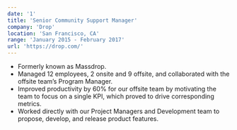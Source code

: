 ```yaml
---
date: '1'
title: 'Senior Community Support Manager'
company: 'Drop'
location: 'San Francisco, CA'
range: 'January 2015 - February 2017'
url: 'https://drop.com/'
---
```


- Formerly known as Massdrop.
- Managed 12 employees, 2 onsite and 9 offsite, and collaborated with the offsite team’s Program Manager.
- Improved productivity by 60% for our offsite team by motivating the team to focus on a single KPI, which proved to drive corresponding metrics.
- Worked directly with our Project Managers and Development team to propose, develop, and release product features.
